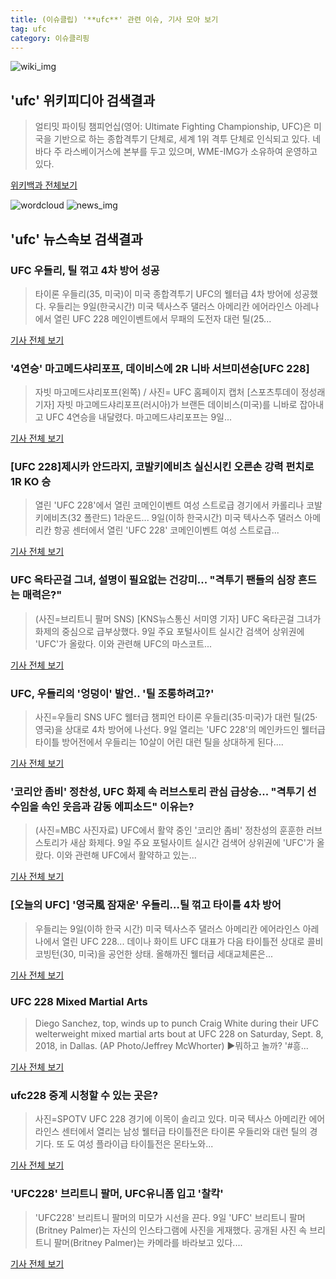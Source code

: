```yaml
---
title: (이슈클립) '**ufc**' 관련 이슈, 기사 모아 보기
tag: ufc
category: 이슈클리핑
---
```

![wiki_img](https://user-images.githubusercontent.com/42597476/44503234-41136a80-a6d0-11e8-9071-6fc6418eafe4.png)
## **'**ufc**'** 위키피디아 검색결과
>얼티밋 파이팅 챔피언십(영어: Ultimate Fighting Championship, UFC)은 미국을 기반으로 하는 종합격투기 단체로, 세계 1위 격투 단체로 인식되고 있다. 네바다 주 라스베이거스에 본부를 두고 있으며, WME-IMG가 소유하여 운영하고 있다.

<a href="https://ko.wikipedia.org/wiki/ufc" target="_blank">위키백과 전체보기</a>

![wordcloud](https://s3.ap-northeast-2.amazonaws.com/lyrics101-wordcloud/2018-09-09-1536476760.png)
![news_img](https://user-images.githubusercontent.com/42597476/44507050-1206f400-a6e4-11e8-8d98-7ffbfebb353f.png)
## **'**ufc**'** 뉴스속보 검색결과
### UFC 우들리, 틸 꺾고 4차 방어 성공

>타이론 우들리(35, 미국)이 미국 종합격투기 UFC의 웰터급 4차 방어에 성공했다. 우들리는 9일(한국시간) 미국 텍사스주 댈러스 아메리칸 에어라인스 아레나에서 열린 UFC 228 메인이벤트에서 무패의 도전자 대런 틸(25...

<a href="http://news.joins.com/article/olink/22546460" target="_blank">기사 전체 보기</a>

### '4연승' 마고메드샤리포프, 데이비스에 2R 니바 서브미션승[UFC 228]

>자빗 마고메드샤리포프(왼쪽) / 사진= UFC 홈페이지 캡처 [스포츠투데이 정성래 기자] 자빗 마고메드샤리포프(러시아)가 브랜든 데이비스(미국)를 니바로 잡아내고 UFC 4연승을 내달렸다. 마고메드샤리포프는 9일...

<a href="http://stoo.asiae.co.kr/news/naver_view.htm?idxno=2018090912174585813" target="_blank">기사 전체 보기</a>

### [UFC 228]제시카 안드라지, 코발키에비츠 실신시킨 오른손 강력 펀치로 1R KO 승

>열린 'UFC 228'에서 열린 코메인이벤트 여성 스트로급 경기에서 카롤리나 코발키에비츠(32 폴란드) 1라운드... 9일(이하 한국시간) 미국 텍사스주 댈러스 아메리칸 항공 센터에서 열린 'UFC 228' 코메인이벤트 여성 스트로급...

<a href="http://www.kyeongin.com/main/view.php?key=20180909001250325" target="_blank">기사 전체 보기</a>

### UFC 옥타곤걸 그녀, 설명이 필요없는 건강미... "격투기 팬들의 심장 흔드는 매력은?"

>(사진=브리트니 팔머 SNS) [KNS뉴스통신 서미영 기자] UFC 옥타곤걸 그녀가 화제의 중심으로 급부상했다. 9일 주요 포털사이트 실시간 검색어 상위권에 'UFC'가 올랐다.  이와 관련해 UFC의 마스코트...

<a href="http://www.kns.tv/news/articleView.html?idxno=468220" target="_blank">기사 전체 보기</a>

### UFC, 우들리의 '엉덩이' 발언.. '틸 조롱하려고?'

>사진=우들리 SNS UFC 웰터급 챔피언 타이론 우들리(35·미국)가 대런 틸(25·영국)을 상대로 4차 방어에 나선다. 9일 열리는 'UFC 228'의 메인카드인 웰터급 타이틀 방어전에서 우들리는 10살이 어린 대런 틸을 상대하게 된다....

<a href="http://www.gukjenews.com/news/articleView.html?idxno=988426" target="_blank">기사 전체 보기</a>

### '코리안 좀비' 정찬성, UFC 화제 속 러브스토리 관심 급상승... "격투기 선수임을 속인 웃음과 감동 에피소드" 이유는?

>(사진=MBC 사진자료) UFC에서 활약 중인 '코리안 좀비' 정찬성의 훈훈한 러브스토리가 새삼 화제다. 9일 주요 포털사이트 실시간 검색어 상위권에 'UFC'가 올랐다.  이와 관련해 UFC에서 활약하고 있는...

<a href="http://www.siminilbo.co.kr/news/articleView.html?idxno=578896" target="_blank">기사 전체 보기</a>

### [오늘의 UFC] '영국風 잠재운' 우들리…틸 꺾고 타이틀 4차 방어

>우들리는 9일(이하 한국 시간) 미국 텍사스주 댈러스 아메리칸 에어라인스 아레나에서 열린 UFC 228... 데이나 화이트 UFC 대표가 다음 타이틀전 상대로 콜비 코빙턴(30, 미국)을 공언한 상태. 올해까진 웰터급 세대교체론은...

<a href="http://www.spotvnews.co.kr/?mod=news&act=articleView&idxno=235737" target="_blank">기사 전체 보기</a>

### UFC 228 Mixed Martial Arts

>Diego Sanchez, top, winds up to punch Craig White during their UFC welterweight mixed martial arts bout at UFC 228 on Saturday, Sept. 8, 2018, in Dallas. (AP Photo/Jeffrey McWhorter) ▶뭐하고 놀까? '#흥...

<a href="https://news.naver.com/main/read.nhn?mode=LSD&mid=sec&sid1=104&oid=077&aid=0004256025" target="_blank">기사 전체 보기</a>

### **ufc**228 중계 시청할 수 있는 곳은?

>사진=SPOTV UFC 228 경기에 이목이 솔리고 있다. 미국 텍사스 아메리칸 에어라인스 센터에서 열리는 남성 웰터급 타이틀전은 타이론 우들리와 대런 틸의 경기다. 또 도 여성 플라이급 타이틀전은 몬타노와...

<a href="http://www.nextdaily.co.kr/news/article.html?id=20180909800027" target="_blank">기사 전체 보기</a>

### 'UFC228' 브리트니 팔머, UFC유니폼 입고 '찰칵'

>'UFC228' 브리트니 팔머의 미모가 시선을 끈다.   9일 'UFC' 브리트니 팔머(Britney Palmer)는 자신의 인스타그램에 사진을 게재했다.   공개된 사진 속 브리트니 팔머(Britney Palmer)는 카메라를 바라보고 있다....

<a href="http://www.topstarnews.net/news/articleView.html?idxno=478481" target="_blank">기사 전체 보기</a>


